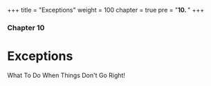 +++
title = "Exceptions"
weight = 100
chapter = true
pre = "<b>10. </b>"
+++

### Chapter 10

# Exceptions

What To Do When Things Don't Go Right!

<!-- TODO Refactor Java Project to use Driver? -->

<!-- TODO Fix Tutorial File Handling - untar from source each time? -->